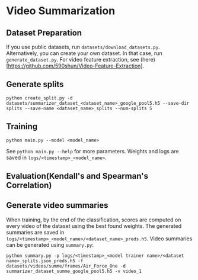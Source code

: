 # Video Summarization

## Dataset Preparation
If you use public datasets, run `datasets/download_datasets.py`.  
Alternatively, you can create your own dataset. In that case, run `generate_dataset.py`. For video feature extraction, see (here)[https://github.com/590shun/Video-Feature-Extraction].

## Generate splits
```
python create_split.py -d datasets/summarizer_dataset_<dataset_name>_google_pool5.h5 --save-dir splits --save-name <dataset_name>_splits --num-splits 5
```

## Training
```
python main.py --model <model_name>
```
See `python main.py --help` for more parameters. Weights and logs are saved in `logs/<timestamp>_<model_name>`.


## Evaluation(Kendall's and Spearman's Correlation)


## Generate video summaries
When training, by the end of the classification, scores are computed on every video of the dataset using the best found weights. The generated summaries are saved in `logs/<timestamp>_<model_name>/<dataset_name>_preds.h5`. Video summaries can be generated using `summary.py`:
```
python summary.py -p logs/<timestamp>_<model trainer name>/<dataset name>_splits.json_preds.h5 -f datasets/videos/summe/frames/Air_Force_One -d summarizer_dataset_summe_google_pool5.h5 -v video_1
```



